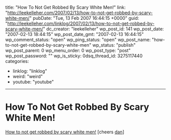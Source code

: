 title: "How To Not Get Robbed By Scary White Men!"
link: "http://leekelleher.com/2007/02/13/how-to-not-get-robbed-by-scary-white-men/"
pubDate: "Tue, 13 Feb 2007 16:44:15 +0000"
guid: "http://leekelleher.com/linklog/2007/02/13/how-to-not-get-robbed-by-scary-white-men/"
dc_creator: "leekelleher"
wp_post_id: 141
wp_post_date: "2007-02-13 18:44:15"
wp_post_date_gmt: "2007-02-13 16:44:15"
wp_comment_status: "open"
wp_ping_status: "open"
wp_post_name: "how-to-not-get-robbed-by-scary-white-men"
wp_status: "publish"
wp_post_parent: 0
wp_menu_order: 0
wp_post_type: "post"
wp_post_password: ""
wp_is_sticky: 0dsq_thread_id: 3275117440
categories:
  - linklog: "linklog"
  - weird: "weird"
  - youtube: "youtube"

---

# How To Not Get Robbed By Scary White Men!

<a href="http://www.tokyomango.com/tokyo_mango/2007/02/how_to_not_get_.html">How to not get robbed by scary white men!</a> [cheers <a href="http://www.bodenko.com/">dan</a>]